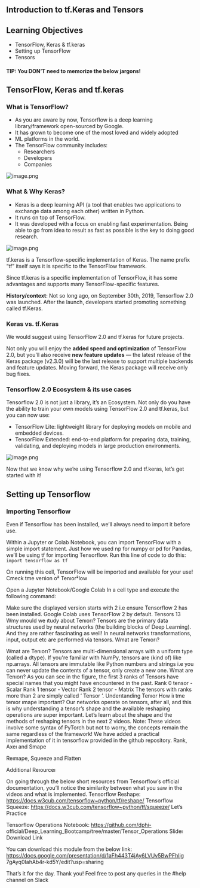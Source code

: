 ## Introduction to tf.Keras and Tensors

## Learning Objectives

* TensorFlow, Keras & tf.keras
* Setting up TensorFlow
* Tensors

#### TIP: You DON’T need to memorize the below jargons!

## TensorFlow, Keras and tf.keras

### What is TensorFlow?

* As you are aware by now, Tensorflow is a deep learning library/framework open-sourced by Google.
* It has grown to become one of the most loved and widely adopted
* ML platforms in the world.
* The TensorFlow community includes:
    * Researchers
    * Developers
    * Companies







![image.png](https://dphi-live.s3.amazonaws.com/media_uploads/image_c838e53553cd416198883d0c338be31a.png)








### What & Why Keras?
* Keras is a deep learning API (a tool that enables two applications to exchange data among each other) written in Python.
* It runs on top of TensorFlow.
* It was developed with a focus on enabling fast experimentation. Being able to go from idea to result as fast as possible is the key to doing good research.






![image.png](https://dphi-live.s3.amazonaws.com/media_uploads/image_c1ce974a71d746028a86ee2fc031b4d0.png)







tf.keras is a Tensorflow-specific implementation of Keras. The name prefix “tf” itself says it is specific to the TensorFlow framework.

Since tf.keras is a specific implementation of TensorFlow, it has some advantages and supports many TensorFlow-specific features.

**History/context**: Not so long ago, on September 30th, 2019, Tensorflow 2.0 was launched. After the launch, developers started promoting something called tf.Keras.

### Keras vs. tf.Keras

We would suggest using TensorFlow 2.0 and tf.keras for future projects.

Not only you will enjoy the **added speed and optimization** of TensorFlow 2.0, but you’ll also receive **new feature updates** — the latest release of the Keras package (v2.3.0) will be the last release to support multiple backends and feature updates. Moving forward, the Keras package will receive only bug fixes.

### Tensorflow 2.0 Ecosystem & its use cases

Tensorflow 2.0 is not just a library, it’s an Ecosystem. Not only do you have the ability to train your own models using TensorFlow 2.0 and tf.keras, but you can now use:
* TensorFlow Lite: lightweight library for deploying models on mobile and embedded devices.
* TensorFlow Extended: end-to-end platform for preparing data, training, validating, and deploying models in large production environments.







![image.png](https://dphi-live.s3.amazonaws.com/media_uploads/image_6ff5f9dca73c48108b4d4c972c086810.png)










Now that we know why we’re using Tensorflow 2.0 and tf.keras, let’s get started with it!

## Setting up Tensorflow

### Importing Tensorflow

Even if Tensorflow has been installed, we’ll always need to import it before use.

Within a Jupyter or Colab Notebook, you can import TensorFlow with a simple import statement. Just how we used np for numpy or pd for Pandas, we’ll be using tf for importing Tensorflow. Run this line of code to do this: `import tensorflow as tf`

On running this cell, TensorFlow will be imported and available for your use!
Cmeck tme verıion o² Tenıor²low

Open a Jupyter Notebook/Google Colab
In a cell type and execute the following command:

Make sure the displayed version starts with 2 i.e ensure
Tensorflow 2 has been installed.
Google Colab uses TensorFlow 2 by default.
Tensors
13
Wmy ımould we ıtudy about Tenıorı?
Tensors are the primary data structures used by neural
networks (the building blocks of Deep Learning).
And they are rather fascinating as well!
In neural networks transformations, input, output etc are performed via tensors.
Wmat are Tenıorı?

Wmat are Tenıorı?
Tensors are multi-dimensional arrays with a uniform type
(called a dtype).
If you're familiar with NumPy, tensors are (kind of) like
np.arrays.
All tensors are immutable like Python numbers and strings i.e you can never update the contents of a tensor, only create a new one.
Wmat are Tenıorı?
As you can see in the figure, the first 3 ranks of Tensors have special
names that you might have encountered in the past.
Rank 0 tensor - Scalar
Rank 1 tensor - Vector
Rank 2 tensor - Matrix
The tensors with ranks more than 2 are simply called ‘ Tensor ’.
Underıtanding Tenıor
How iı tme tenıor ımape important?
Our networks operate on tensors, after all, and this is why understanding a tensor’s shape and the available reshaping operations are super important.
Let’s learn about the shape and the methods of reshaping
tensors in the next 2 videos.
Note: These videos involve some syntax of PyTorch but not to worry, the concepts remain the same regardless of the framework! We have added a practical implementation of it in tensorflow provided in the github repository.
Rank, Axeı and Smape

Reımape, Squeeze and Flatten

Additional Reıourceı

On going through the below short resources from Tensorflow’s official documentation, you’ll notice the similarity between what you saw in the videos and what is implemented.
Tensorflow Reshape: https://docs.w3cub.com/tensorflow~python/tf/reshape/
Tensorflow Squeeze: https://docs.w3cub.com/tensorflow~python/tf/squeeze/
Let’s Practice

Tensorflow Operations Notebook:
https://github.com/dphi- official/Deep_Learning_Bootcamp/tree/master/Tensor_Operations
Slideı Download Link

You can download this module from the below link:
https://docs.google.com/presentation/d/1aFh443T4jAy6LVUv5BwPFhlig 7gAyq0IahAb4r-kd5Y/edit?usp=sharing

That’s it for the day. Thank you!
Feel free to post any queries in the #help channel on Slack